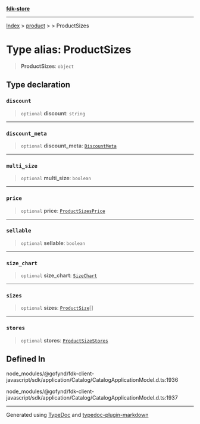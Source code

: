 [**fdk-store**](../../../README.md)
***

[Index](../../../API.md) > [product](../../README.md) > [<internal>](../README.md) > ProductSizes

# Type alias: ProductSizes

> **ProductSizes**: `object`

## Type declaration

### `discount`

> `optional` **discount**: `string`

***

### `discount_meta`

> `optional` **discount\_meta**: [`DiscountMeta`](type-alias.DiscountMeta.md)

***

### `multi_size`

> `optional` **multi\_size**: `boolean`

***

### `price`

> `optional` **price**: [`ProductSizesPrice`](type-alias.ProductSizesPrice.md)

***

### `sellable`

> `optional` **sellable**: `boolean`

***

### `size_chart`

> `optional` **size\_chart**: [`SizeChart`](type-alias.SizeChart.md)

***

### `sizes`

> `optional` **sizes**: [`ProductSize`](type-alias.ProductSize.md)[]

***

### `stores`

> `optional` **stores**: [`ProductSizeStores`](type-alias.ProductSizeStores.md)

## Defined In

node\_modules/@gofynd/fdk-client-javascript/sdk/application/Catalog/CatalogApplicationModel.d.ts:1936

node\_modules/@gofynd/fdk-client-javascript/sdk/application/Catalog/CatalogApplicationModel.d.ts:1937

***
Generated using [TypeDoc](https://typedoc.org/) and [typedoc-plugin-markdown](https://www.npmjs.com/package/typedoc-plugin-markdown)

